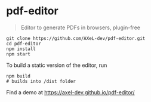 # pdf-editor

> Editor to generate PDFs in browsers, plugin-free

```
git clone https://github.com/AXeL-dev/pdf-editor.git
cd pdf-editor
npm install
npm start
```

To build a static version of the editor, run

```
npm build
# builds into /dist folder
```

Find a demo at https://axel-dev.github.io/pdf-editor/
